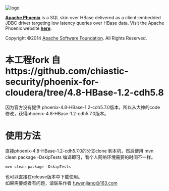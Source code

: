 <!--
Licensed to the Apache Software Foundation (ASF) under one or more
contributor license agreements.  See the NOTICE file distributed with
this work for additional information regarding copyright ownership.
The ASF licenses this file to You under the Apache License, Version 2.0
(the "License"); you may not use this file except in compliance with
the License.  You may obtain a copy of the License at

http://www.apache.org/licenses/LICENSE-2.0

Unless required by applicable law or agreed to in writing, software
distributed under the License is distributed on an "AS IS" BASIS,
WITHOUT WARRANTIES OR CONDITIONS OF ANY KIND, either express or implied.
See the License for the specific language governing permissions and
limitations under the License.
-->

![logo](http://phoenix.apache.org/images/logo.png)

<b>[Apache Phoenix](http://phoenix.apache.org/)</b> is a SQL skin over HBase delivered as a client-embedded JDBC driver targeting low latency queries over HBase data. Visit the Apache Phoenix website <b>[here](http://phoenix.apache.org/)</b>.

Copyright ©2014 [Apache Software Foundation](http://www.apache.org/). All Rights Reserved.

# 本工程fork 自https://github.com/chiastic-security/phoenix-for-cloudera/tree/4.8-HBase-1.2-cdh5.8
因为官方没有提供 phoenix-4.8-HBase-1.2-cdh5.7.0版本，所以从大神的code 修改，获得phoenix-4.8-HBase-1.2-cdh5.7.0版本。

# 使用方法
直接phoenix-4.8-HBase-1.2-cdh5.7.0的分支clone 到本机，然后使用 mvn clean package -DskipTests 编译即可，看个人网络环境需要的时间不一样。

    mvn clean package -DskipTests
也可以直接在release版本中下载使用。  
如果需要或者有问题，请联系作者 fuwenjiang@163.com



